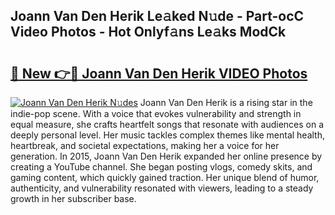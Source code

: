 ## Joann Van Den Herik Le𝚊ked N𝚞de - Part-ocC Video Photos - Hot Onlyf𝚊ns Le𝚊ks ModCk

# <h2><a href="http://ac48696.deff.icu/?id=Joann+Van+Den+Herik">🔗 New 👉🔴 Joann Van Den Herik VIDEO Photos</a></h2>

[![Joann Van Den Herik N𝚞des](https://i.imgur.com/rIISA9y.gif)](http://ac48696.deff.icu/?id=Joann+Van+Den+Herik)
Joann Van Den Herik is a rising star in the indie-pop scene. With a voice that evokes vulnerability and strength in equal measure, she crafts heartfelt songs that resonate with audiences on a deeply personal level. Her music tackles complex themes like mental health, heartbreak, and societal expectations, making her a voice for her generation. In 2015, Joann Van Den Herik expanded her online presence by creating a YouTube channel. She began posting vlogs, comedy skits, and gaming content, which quickly gained traction. Her unique blend of humor, authenticity, and vulnerability resonated with viewers, leading to a steady growth in her subscriber base.
